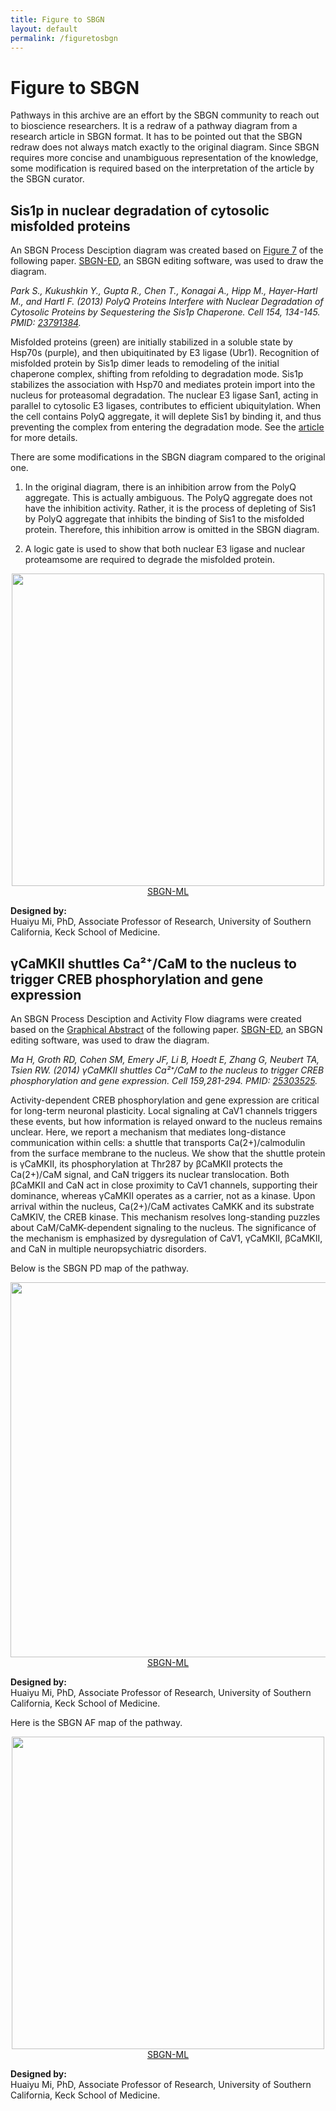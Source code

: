 ```yaml
---
title: Figure to SBGN
layout: default
permalink: /figuretosbgn
---
```


# Figure to SBGN

Pathways in this archive are an effort by the SBGN community to reach out to bioscience researchers. It is a redraw of a pathway diagram from a research article in SBGN format. It has to be pointed out that the SBGN redraw does not always match exactly to the original diagram. Since SBGN requires more concise and unambiguous representation of the knowledge, some modification is required based on the interpretation of the article by the SBGN curator.

## Sis1p in nuclear degradation of cytosolic misfolded proteins

An SBGN Process Desciption diagram was created based on [Figure 7](https://www.sciencedirect.com/science/article/pii/S0092867413007046#fig7) of the following paper. [SBGN-ED](http://www.sbgn-ed.org/), an SBGN editing software, was used to draw the diagram.

*Park S., Kukushkin Y., Gupta R., Chen T., Konagai A., Hipp M., Hayer-Hartl M., and Hartl F. (2013) PolyQ Proteins Interfere with Nuclear Degradation of Cytosolic Proteins by Sequestering the Sis1p Chaperone. Cell 154, 134-145. PMID: [23791384](http://www.ncbi.nlm.nih.gov/pubmed/23791384).*

Misfolded proteins (green) are initially stabilized in a soluble state by Hsp70s (purple), and then ubiquitinated by E3 ligase (Ubr1). Recognition of misfolded protein by Sis1p dimer leads to remodeling of the initial chaperone complex, shifting from refolding to degradation mode. Sis1p stabilizes the association with Hsp70 and mediates protein import into the nucleus for proteasomal degradation. The nuclear E3 ligase San1, acting in parallel to cytosolic E3 ligases, contributes to efficient ubiquitylation. When the cell contains PolyQ aggregate, it will deplete Sis1 by binding it, and thus preventing the complex from entering the degradation mode. See the [article](http://www.sciencedirect.com/science/article/pii/S0092867413007046) for more details.

There are some modifications in the SBGN diagram compared to the original one.

1. In the original diagram, there is an inhibition arrow from the PolyQ aggregate. This is actually ambiguous. The PolyQ aggregate does not have the inhibition activity. Rather, it is the process of depleting of Sis1 by PolyQ aggregate that inhibits the binding of Sis1 to the misfolded protein. Therefore, this inhibition arrow is omitted in the SBGN diagram.  

1. A logic gate is used to show that both nuclear E3 ligase and nuclear proteamsome are required to degrade the misfolded protein.  

<p align="center"><img src="../sbgn/downloads/figure_to_sbgn/polyq-July2013.png" width="500"/><br />
<a href="/sbgn/downloads/figure_to_sbgn/polyq-July2013.sbgn">SBGN-ML</a></p>

**Designed by:**  
Huaiyu Mi, PhD, Associate Professor of Research, University of Southern California, Keck School of Medicine.  

## γCaMKII shuttles Ca²⁺/CaM to the nucleus to trigger CREB phosphorylation and gene expression

An SBGN Process Desciption and Activity Flow diagrams were created based on the [Graphical Abstract](http://www.sciencedirect.com/science/article/pii/S0092867414011684#fx1) of the following paper. [SBGN-ED](http://www.sbgn-ed.org/), an SBGN editing software, was used to draw the diagram.

*Ma H, Groth RD, Cohen SM, Emery JF, Li B, Hoedt E, Zhang G, Neubert TA, Tsien RW. (2014) γCaMKII shuttles Ca²⁺/CaM to the nucleus to trigger CREB phosphorylation and gene expression. Cell 159,281-294. PMID: [25303525](http://www.ncbi.nlm.nih.gov/pubmed/25303525).*

Activity-dependent CREB phosphorylation and gene expression are critical for long-term neuronal plasticity. Local signaling at CaV1 channels triggers these events, but how information is relayed onward to the nucleus remains unclear. Here, we report a mechanism that mediates long-distance communication within cells: a shuttle that transports Ca(2+)/calmodulin from the surface membrane to the nucleus. We show that the shuttle protein is γCaMKII, its phosphorylation at Thr287 by βCaMKII protects the Ca(2+)/CaM signal, and CaN triggers its nuclear translocation. Both βCaMKII and CaN act in close proximity to CaV1 channels, supporting their dominance, whereas γCaMKII operates as a carrier, not as a kinase. Upon arrival within the nucleus, Ca(2+)/CaM activates CaMKK and its substrate CaMKIV, the CREB kinase. This mechanism resolves long-standing puzzles about CaM/CaMK-dependent signaling to the nucleus. The significance of the mechanism is emphasized by dysregulation of CaV1, γCaMKII, βCaMKII, and CaN in multiple neuropsychiatric disorders.

Below is the SBGN PD map of the pathway.  

<p align="center"><img src="../sbgn/downloads/figure_to_sbgn/camkii_Nov2014_PD.png" width="600"/><br />
<a href="/sbgn/downloads/figure_to_sbgn/camkii_Nov2014_PD.sbgn">SBGN-ML</a></p>

**Designed by:**  
Huaiyu Mi, PhD, Associate Professor of Research, University of Southern California, Keck School of Medicine.  

Here is the SBGN AF map of the pathway.  

<p align="center"><img src="../sbgn/downloads/figure_to_sbgn/camkii_Nov2014_AF.png" width="500"/><br />
<a href="/sbgn/downloads/figure_to_sbgn/camkii_Nov2014_AF.sbgn">SBGN-ML</a></p>

**Designed by:**  
Huaiyu Mi, PhD, Associate Professor of Research, University of Southern California, Keck School of Medicine.  
